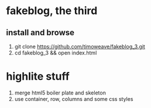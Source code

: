 # fakeblog, the third

## install and browse

1. git clone https://github.com/timoweave/fakeblog_3.git
1. cd fakeblog_3 && open index.html

# highlite stuff

1. merge html5 boiler plate and skeleton
1. use container, row, columns and some css styles


